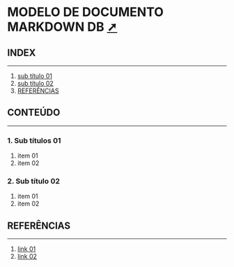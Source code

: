 # MODELO DE DOCUMENTO MARKDOWN DB <a href="O_que_e_mariadb.html" target="_blank" title="Pressione aqui para expandir este documento em nova aba." >  ➚ </a>

## INDEX

---

1. [sub título 01](#id_01)
2. [sub título 02](#id_02)
3. [REFERÊNCIAS](#id_referencias)

## CONTEÚDO

---

### 1. Sub títulos 01<span id=id_01></span>

 1. item 01
 2. item 02

### 2. Sub título 02<span id=id_02></span>

 1. item 01
 2. item 02

## REFERÊNCIAS <span id=id_referencias></span>

---

 1. [link 01](link01)
 2. [link 02](link02)
